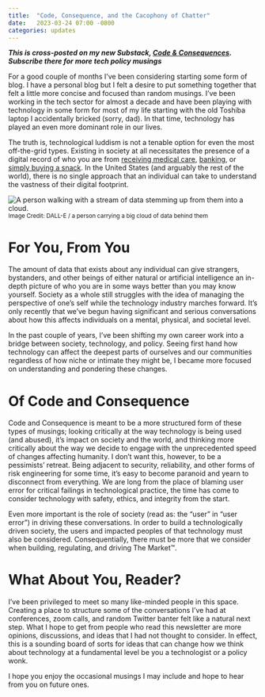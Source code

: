 ```yaml
---
title:  "Code, Consequence, and the Cacophony of Chatter"
date:   2023-03-24 07:00 -0800
categories: updates
---
```

***This is cross-posted on my new Substack, [Code
& Consequences](https://codeandconsequences.substack.com). Subscribe there for
more tech policy musings***

For a good couple of months I’ve been considering starting some form of blog. I
have a personal blog but I felt a desire to put something together that felt a
little more concise and focused than random musings. I’ve been working in the
tech sector for almost a decade and have been playing with technology in some
form for most of my life starting with the old Toshiba laptop I accidentally
bricked (sorry, dad). In that time, technology has played an even more dominant
role in our lives.

The truth is, technological luddism is not a tenable option for even the most
off-the-grid types. Existing in society at all necessitates the presence of a
digital record of who you are from [receiving medical
care](https://www.hcinnovationgroup.com/finance-revenue-cycle/health-it-market/news/21226099/the-top-ehr-vendors-by-hospital-market-share-klas),
[banking](https://www.newyorker.com/business/currency/how-significant-is-russias-partial-ban-from-swift),
or [simply buying a
snack](https://blogs.ischool.berkeley.edu/w231/2020/03/09/amazon-go-a-new-era-in-data-collection/).
In the United States (and arguably the rest of the world), there is no single
approach that an individual can take to understand the vastness of their digital
footprint.

![A person walking with a stream of data stemming up from them into a
cloud.](https://substackcdn.com/image/fetch/w_1456,c_limit,f_webp,q_auto:good,fl_progressive:steep/https%3A%2F%2Fsubstack-post-media.s3.amazonaws.com%2Fpublic%2Fimages%2F15ff2faf-4ed3-41b6-b2b9-4cf964289fb0_1024x1024.png)
<small>Image Credit: DALL-E / a person carrying a big cloud of data behind them</small>

# For You, From You
The amount of data that exists about any individual can give strangers,
bystanders, and other beings of either natural or artificial intelligence an
in-depth picture of who you are in some ways better than you may know yourself.
Society as a whole still struggles with the idea of managing the perspective of
one’s self while the technology industry marches forward. It’s only recently
that we’ve begun having significant and serious conversations about how this
affects individuals on a mental, physical, and societal level.

In the past couple of years, I’ve been shifting my own career work into a bridge
between society, technology, and policy. Seeing first hand how technology can
affect the deepest parts of ourselves and our communities regardless of how
niche or intimate they might be, I became more focused on understanding and
pondering these changes.

# Of Code and Consequence
Code and Consequence is meant to be a more structured form of these types of
musings; looking critically at the way technology is being used (and abused),
it’s impact on society and the world, and thinking more critically about the
way we decide to engage with the unprecedented speed of changes affecting
humanity. I don’t want this, however, to be a pessimists’ retreat. Being
adjacent to security, reliability, and other forms of risk engineering for some
time, it’s easy to become paranoid and yearn to disconnect from everything. We
are long from the place of blaming user error for critical failings in
technological practice, the time has come to consider technology with safety,
ethics, and integrity from the start.

Even more important is the role of society (read as: the “user” in “user error”)
in driving these conversations. In order to build a technologically driven
society, the users and impacted peoples of that technology must also be
considered. Consequentially, there must be more that we consider when building,
regulating, and driving The Market™.

# What About You, Reader?
I’ve been privileged to meet so many like-minded people in this space. Creating
a place to structure some of the conversations I’ve had at conferences, zoom
calls, and random Twitter banter felt like a natural next step. What I hope to
get from people who read this newsletter are more opinions, discussions, and
ideas that I had not thought to consider. In effect, this is a sounding board of
sorts for ideas that can change how we think about technology at a fundamental
level be you a technologist or a policy wonk.

I hope you enjoy the occasional musings I may include and hope to hear from you
on future ones.